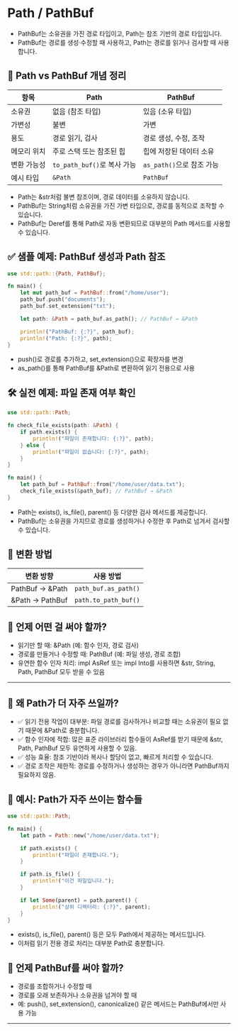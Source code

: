 # Path / PathBuf
- PathBuf는 소유권을 가진 경로 타입이고, Path는 참조 기반의 경로 타입입니다.  
- PathBuf는 경로를 생성·수정할 때 사용하고, Path는 경로를 읽거나 검사할 때 사용합니다.

## 🧠 Path vs PathBuf 개념 정리
| 항목         | Path                         | PathBuf                          |
|--------------|------------------------------|----------------------------------|
| 소유권       | 없음 (참조 타입)             | 있음 (소유 타입)                |
| 가변성       | 불변                         | 가변                             |
| 용도         | 경로 읽기, 검사               | 경로 생성, 수정, 조작            |
| 메모리 위치  | 주로 스택 또는 참조된 힙     | 힙에 저장된 데이터 소유          |
| 변환 가능성  | `to_path_buf()`로 복사 가능   | `as_path()`으로 참조 가능         |
| 예시 타입    | `&Path`                      | `PathBuf`                        |

- Path는 &str처럼 불변 참조이며, 경로 데이터를 소유하지 않습니다.
- PathBuf는 String처럼 소유권을 가진 가변 타입으로, 경로를 동적으로 조작할 수 있습니다.
- PathBuf는 Deref를 통해 Path로 자동 변환되므로 대부분의 Path 메서드를 사용할 수 있습니다.

## ✅ 샘플 예제: PathBuf 생성과 Path 참조
```rust
use std::path::{Path, PathBuf};

fn main() {
    let mut path_buf = PathBuf::from("/home/user");
    path_buf.push("documents");
    path_buf.set_extension("txt");

    let path: &Path = path_buf.as_path(); // PathBuf → &Path

    println!("PathBuf: {:?}", path_buf);
    println!("Path: {:?}", path);
}
```

- push()로 경로를 추가하고, set_extension()으로 확장자를 변경
- as_path()를 통해 PathBuf를 &Path로 변환하여 읽기 전용으로 사용

## 🛠️ 실전 예제: 파일 존재 여부 확인
```rust
use std::path::Path;

fn check_file_exists(path: &Path) {
    if path.exists() {
        println!("파일이 존재합니다: {:?}", path);
    } else {
        println!("파일이 없습니다: {:?}", path);
    }
}

fn main() {
    let path_buf = PathBuf::from("/home/user/data.txt");
    check_file_exists(&path_buf); // PathBuf → &Path
}
```

- Path는 exists(), is_file(), parent() 등 다양한 검사 메서드를 제공합니다.
- PathBuf는 소유권을 가지므로 경로를 생성하거나 수정한 후 Path로 넘겨서 검사할 수 있습니다.

## 🔄 변환 방법

| 변환 방향         | 사용 방법              |
|------------------|------------------------|
| PathBuf → &Path  | `path_buf.as_path()`   |
| &Path → PathBuf  | `path.to_path_buf()`   |


## 📌 언제 어떤 걸 써야 할까?
- 읽기만 할 때: &Path (예: 함수 인자, 경로 검사)
- 경로를 만들거나 수정할 때: PathBuf (예: 파일 생성, 경로 조합)
- 유연한 함수 인자 처리: impl AsRef<Path> 또는 impl Into<PathBuf>를 사용하면 &str, String, Path, PathBuf 모두 받을 수 있음

---

## 🧠 왜 Path가 더 자주 쓰일까?
- ✅ 읽기 전용 작업이 대부분: 파일 경로를 검사하거나 비교할 때는 소유권이 필요 없기 때문에 &Path로 충분합니다.
- ✅ 함수 인자에 적합: 많은 표준 라이브러리 함수들이 AsRef<Path>를 받기 때문에 &str, Path, PathBuf 모두 유연하게 사용할 수 있음.
- ✅ 성능 효율: 참조 기반이라 복사나 할당이 없고, 빠르게 처리할 수 있습니다.
- ✅ 경로 조작은 제한적: 경로를 수정하거나 생성하는 경우가 아니라면 PathBuf까지 필요하지 않음.

## 📌 예시: Path가 자주 쓰이는 함수들
```rust
use std::path::Path;

fn main() {
    let path = Path::new("/home/user/data.txt");

    if path.exists() {
        println!("파일이 존재합니다.");
    }

    if path.is_file() {
        println!("이건 파일입니다.");
    }

    if let Some(parent) = path.parent() {
        println!("상위 디렉터리: {:?}", parent);
    }
}
```

- exists(), is_file(), parent() 등은 모두 Path에서 제공하는 메서드입니다.
- 이처럼 읽기 전용 경로 처리는 대부분 Path로 충분합니다.

## 🔄 언제 PathBuf를 써야 할까?
- 경로를 조합하거나 수정할 때
- 경로를 오래 보존하거나 소유권을 넘겨야 할 때
- 예: push(), set_extension(), canonicalize() 같은 메서드는 PathBuf에서만 사용 가능

---



